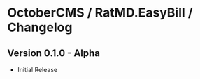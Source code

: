 OctoberCMS / RatMD.EasyBill / Changelog
=======================================

## Version 0.1.0 - Alpha
- Initial Release
